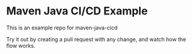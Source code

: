 # Maven Java CI/CD Example

This is an example repo for maven-java-cicd

Try it out by creating a pull request with any change, and watch how the flow works.
